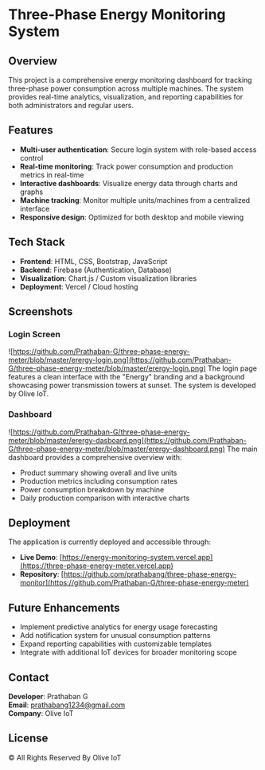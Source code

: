 # Three-Phase Energy Monitoring System

## Overview
This project is a comprehensive energy monitoring dashboard for tracking three-phase power consumption across multiple machines. The system provides real-time analytics, visualization, and reporting capabilities for both administrators and regular users.

## Features
- **Multi-user authentication**: Secure login system with role-based access control
- **Real-time monitoring**: Track power consumption and production metrics in real-time
- **Interactive dashboards**: Visualize energy data through charts and graphs
- **Machine tracking**: Monitor multiple units/machines from a centralized interface
- **Responsive design**: Optimized for both desktop and mobile viewing

## Tech Stack
- **Frontend**: HTML, CSS, Bootstrap, JavaScript
- **Backend**: Firebase (Authentication, Database)
- **Visualization**: Chart.js / Custom visualization libraries
- **Deployment**: Vercel / Cloud hosting

## Screenshots

### Login Screen
![https://github.com/Prathaban-G/three-phase-energy-meter/blob/master/erergy-login.png](https://github.com/Prathaban-G/three-phase-energy-meter/blob/master/erergy-login.png)
The login page features a clean interface with the "Energy" branding and a background showcasing power transmission towers at sunset. The system is developed by Olive IoT.

### Dashboard
![https://github.com/Prathaban-G/three-phase-energy-meter/blob/master/erergy-dasboard.png](https://github.com/Prathaban-G/three-phase-energy-meter/blob/master/erergy-dashboard.png)
The main dashboard provides a comprehensive overview with:
- Product summary showing overall and live units
- Production metrics including consumption rates
- Power consumption breakdown by machine
- Daily production comparison with interactive charts

## Deployment
The application is currently deployed and accessible through:
- **Live Demo**: [https://energy-monitoring-system.vercel.app](https://three-phase-energy-meter.vercel.app)
- **Repository**: [https://github.com/prathabang/three-phase-energy-monitor](https://github.com/Prathaban-G/three-phase-energy-meter)

## Future Enhancements
- Implement predictive analytics for energy usage forecasting
- Add notification system for unusual consumption patterns
- Expand reporting capabilities with customizable templates
- Integrate with additional IoT devices for broader monitoring scope

## Contact
**Developer**: Prathaban G  
**Email**: prathabang1234@gmail.com  
**Company**: Olive IoT

## License
© All Rights Reserved By Olive IoT
